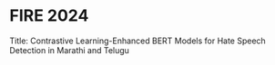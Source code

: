 # FIRE 2024

Title: Contrastive Learning-Enhanced BERT Models for Hate Speech Detection in Marathi and Telugu